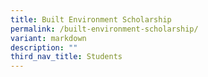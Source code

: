 ```yaml
---
title: Built Environment Scholarship
permalink: /built-environment-scholarship/
variant: markdown
description: ""
third_nav_title: Students
---
```

